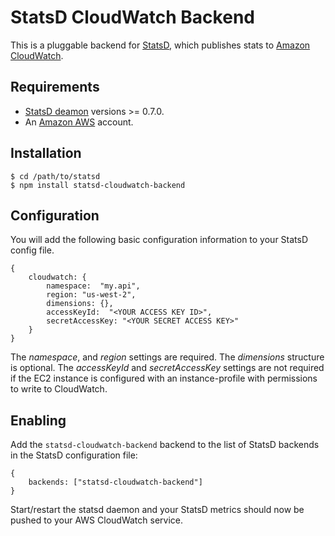 # StatsD CloudWatch Backend

This is a pluggable backend for [StatsD](https://github.com/etsy/statsd), which
publishes stats to [Amazon CloudWatch](http://aws.amazon.com/cloudwatch/).

## Requirements

* [StatsD deamon](https://npmjs.org/package/statsd) versions >= 0.7.0.
* An [Amazon AWS](https://aws.amazon.com) account.

## Installation

    $ cd /path/to/statsd
    $ npm install statsd-cloudwatch-backend

## Configuration

You will add the following basic configuration information to your StatsD config file.

    {
        cloudwatch: {
            namespace:  "my.api",
            region: "us-west-2",
            dimensions: {},
            accessKeyId:  "<YOUR ACCESS KEY ID>",
            secretAccessKey: "<YOUR SECRET ACCESS KEY>"
        }
    }


The *namespace*, and *region* settings are required. The *dimensions* structure is optional. The *accessKeyId* and *secretAccessKey* settings are not required if the EC2 instance is configured with an instance-profile with permissions to write to CloudWatch.

## Enabling

Add the `statsd-cloudwatch-backend` backend to the list of StatsD backends in the StatsD configuration file:

    {
        backends: ["statsd-cloudwatch-backend"]
    }

Start/restart the statsd daemon and your StatsD metrics should now be pushed to your AWS CloudWatch service.
